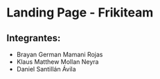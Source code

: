 # Landing Page - Frikiteam

## Integrantes:
- Brayan German Mamani Rojas
- Klaus Matthew Mollan Neyra 
- Daniel Santillán Ávila
